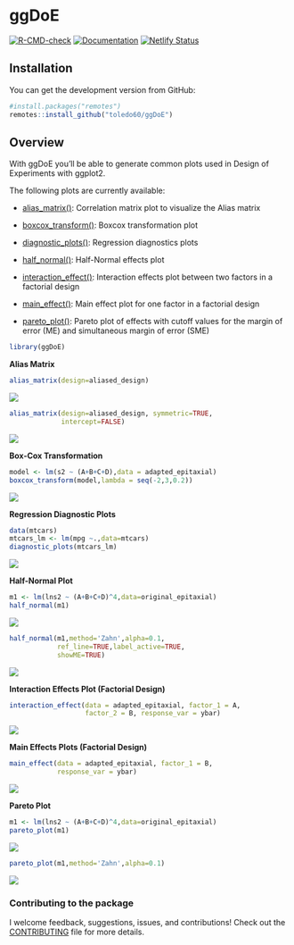 
# ggDoE

[![R-CMD-check](https://github.com/toledo60/ggDoE/workflows/R-CMD-check/badge.svg)](https://github.com/toledo60/ggDoE/actions)
[![Documentation](https://img.shields.io/badge/Documentation-ggDoE-blue)](https://ggdoe.netlify.app/)
[![Netlify
Status](https://api.netlify.com/api/v1/badges/20d30180-f503-4b63-ba9c-c95bfca3826e/deploy-status)](https://app.netlify.com/sites/ggdoe/deploys)

## Installation

You can get the development version from GitHub:

``` r
#install.packages("remotes") 
remotes::install_github("toledo60/ggDoE")
```

## Overview

With ggDoE you’ll be able to generate common plots used in Design of
Experiments with ggplot2.

The following plots are currently available:

-   [alias_matrix()](https://ggdoe.netlify.app/reference/alias_matrix.html):
    Correlation matrix plot to visualize the Alias matrix

-   [boxcox_transform()](https://ggdoe.netlify.app/reference/boxcox_transform.html):
    Boxcox transformation plot

-   [diagnostic_plots()](https://ggdoe.netlify.app/reference/diagnostic_plots.html):
    Regression diagnostics plots

-   [half_normal()](https://ggdoe.netlify.app/reference/half_normal.html):
    Half-Normal effects plot

-   [interaction_effect()](https://ggdoe.netlify.app/reference/interaction_effect.html):
    Interaction effects plot between two factors in a factorial design

-   [main_effect()](https://ggdoe.netlify.app/reference/main_effect.html):
    Main effect plot for one factor in a factorial design

-   [pareto_plot()](https://ggdoe.netlify.app/reference/pareto_plot.html):
    Pareto plot of effects with cutoff values for the margin of error
    (ME) and simultaneous margin of error (SME)

``` r
library(ggDoE)
```

**Alias Matrix**

``` r
alias_matrix(design=aliased_design)
```

![](README_files/figure-gfm/unnamed-chunk-3-1.png)<!-- -->

``` r
alias_matrix(design=aliased_design, symmetric=TRUE,
             intercept=FALSE)
```

![](README_files/figure-gfm/unnamed-chunk-4-1.png)<!-- -->

**Box-Cox Transformation**

``` r
model <- lm(s2 ~ (A+B+C+D),data = adapted_epitaxial)
boxcox_transform(model,lambda = seq(-2,3,0.2))
```

![](README_files/figure-gfm/unnamed-chunk-5-1.png)<!-- -->

**Regression Diagnostic Plots**

``` r
data(mtcars)
mtcars_lm <- lm(mpg ~.,data=mtcars)
diagnostic_plots(mtcars_lm)
```

![](README_files/figure-gfm/unnamed-chunk-6-1.png)<!-- -->

**Half-Normal Plot**

``` r
m1 <- lm(lns2 ~ (A+B+C+D)^4,data=original_epitaxial)
half_normal(m1)
```

![](README_files/figure-gfm/unnamed-chunk-7-1.png)<!-- -->

``` r
half_normal(m1,method='Zahn',alpha=0.1,
            ref_line=TRUE,label_active=TRUE,
            showME=TRUE)
```

![](README_files/figure-gfm/unnamed-chunk-8-1.png)<!-- -->

**Interaction Effects Plot (Factorial Design)**

``` r
interaction_effect(data = adapted_epitaxial, factor_1 = A,
                   factor_2 = B, response_var = ybar)
```

![](README_files/figure-gfm/unnamed-chunk-9-1.png)<!-- -->

**Main Effects Plots (Factorial Design)**

``` r
main_effect(data = adapted_epitaxial, factor_1 = B, 
            response_var = ybar)
```

![](README_files/figure-gfm/unnamed-chunk-10-1.png)<!-- -->

**Pareto Plot**

``` r
m1 <- lm(lns2 ~ (A+B+C+D)^4,data=original_epitaxial)
pareto_plot(m1)
```

![](README_files/figure-gfm/unnamed-chunk-11-1.png)<!-- -->

``` r
pareto_plot(m1,method='Zahn',alpha=0.1)
```

![](README_files/figure-gfm/unnamed-chunk-12-1.png)<!-- -->

### Contributing to the package

I welcome feedback, suggestions, issues, and contributions! Check out
the
[CONTRIBUTING](https://github.com/toledo60/ggDoE/blob/main/.github/CONTRIBUTING.md)
file for more details.
